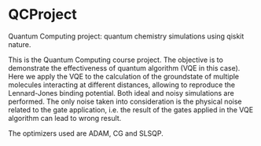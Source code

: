 # QCProject
Quantum Computing project: quantum chemistry simulations using qiskit nature.

This is the Quantum Computing course project. The objective is to demonstrate the effectiveness of quantum algorithm (VQE in this case).
Here we apply the VQE to the calculation of the groundstate of multiple molecules interacting at different distances, allowing to reproduce the Lennard-Jones binding potential. Both ideal and noisy simulations are performed. The only noise taken into consideration is the physical noise related to the gate application, i.e. the result of the gates applied in the VQE algorithm can lead to wrong result.

The optimizers used are ADAM, CG and SLSQP.
